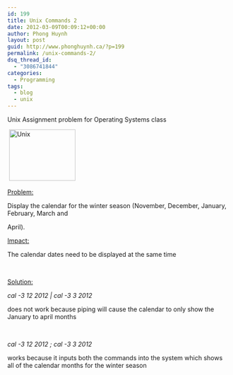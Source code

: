 ```yaml
---
id: 199
title: Unix Commands 2
date: 2012-03-09T00:09:12+00:00
author: Phong Huynh
layout: post
guid: http://www.phonghuynh.ca/?p=199
permalink: /unix-commands-2/
dsq_thread_id:
  - "3086741844"
categories:
  - Programming
tags:
  - blog
  - unix
---
```

<div>
  Unix Assignment problem for Operating Systems class
</div>

<div>
  <p>
     <a href="http://www.phonghuynh.ca/wp-content/uploads/2012/03/Paldo-logo.png"><img class="size-full wp-image-417 aligncenter" title="Unix" src="http://www.phonghuynh.ca/wp-content/uploads/2012/03/Paldo-logo.png" alt="Unix" width="150" height="116" /></a>
  </p>
</div>

<div>
  <p>
    <span style="text-decoration: underline;">Problem:</span>
  </p>
</div>

<div>
  <p>
    Display the calendar for the winter season (November, December, January, February, March and
  </p>
</div>

<div>
  <p>
    April).
  </p>
</div>

<div>
</div>

<div>
  <p>
    <span style="text-decoration: underline;">Impact:</span>
  </p>
</div>

<div>
  <p>
    The calendar dates need to be displayed at the same time
  </p>
</div>

<div>
  <p>
    &nbsp;
  </p>
</div>

<div>
  <p>
    <span style="text-decoration: underline;">Solution:</span>
  </p>
</div>

<div>
  <p>
    <em><span lang="EN-US">cal -3 12 2012 | cal -3 3 2012</span></em>
  </p>
</div>

<div>
  <p>
    does not work because piping will cause the calendar to only show the January to april months
  </p>
</div>

<div>
  <p>
    &nbsp;
  </p>
</div>

<div>
  <p>
    <em><span lang="EN-US">cal -3 12 2012 ; cal -3 3 2012</span></em>
  </p>
</div>

<div>
  <p>
    works because it inputs both the commands into the system which shows all of the calendar months for the winter season
  </p>
</div>

<div>
</div>